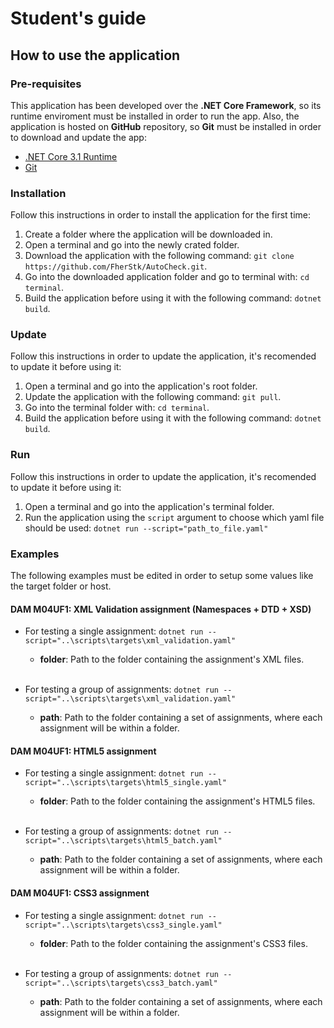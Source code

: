 # Student's guide
## How to use the application
### Pre-requisites
This application has been developed over the **.NET Core Framework**, so its runtime enviroment must be installed in order to run the app. Also, the application is hosted on **GitHub** repository, so **Git** must be installed in order to download and update the app:
* [.NET Core 3.1 Runtime](https://dotnet.microsoft.com/download/dotnet-core/current/runtime)
* [Git](https://git-scm.com/downloads)

### Installation
Follow this instructions in order to install the application for the first time:

1. Create a folder where the application will be downloaded in.
2. Open a terminal and go into the newly crated folder.
3. Download the application with the following command: `git clone https://github.com/FherStk/AutoCheck.git`.
4. Go into the downloaded application folder and go to terminal with: `cd terminal`.
5. Build the application before using it with the following command: `dotnet build`.

### Update
Follow this instructions in order to update the application, it's recomended to update it before using it:
1. Open a terminal and go into the application's root folder.
2. Update the application with the following command: `git pull`. 
3. Go into the terminal folder with: `cd terminal`.
4. Build the application before using it with the following command: `dotnet build`.

### Run
Follow this instructions in order to update the application, it's recomended to update it before using it:
1. Open a terminal and go into the application's terminal folder.
2. Run the application using the `script` argument to choose which yaml file should be used: `dotnet run --script="path_to_file.yaml"` 

### Examples
The following examples must be edited in order to setup some values like the target folder or host.

#### DAM M04UF1: XML Validation assignment (Namespaces + DTD + XSD)
* For testing a single assignment: `dotnet run --script="..\scripts\targets\xml_validation.yaml"`
    * **folder**: Path to the folder containing the assignment's XML files.<br><br>

* For testing a group of assignments: `dotnet run --script="..\scripts\targets\xml_validation.yaml"`
    * **path**: Path to the folder containing a set of assignments, where each assignment will be within a folder.

#### DAM M04UF1: HTML5 assignment
* For testing a single assignment: `dotnet run --script="..\scripts\targets\html5_single.yaml"`
    * **folder**: Path to the folder containing the assignment's HTML5 files.<br><br>

* For testing a group of assignments: `dotnet run --script="..\scripts\targets\html5_batch.yaml"`
    * **path**: Path to the folder containing a set of assignments, where each assignment will be within a folder.

#### DAM M04UF1: CSS3 assignment
* For testing a single assignment: `dotnet run --script="..\scripts\targets\css3_single.yaml"`
    * **folder**: Path to the folder containing the assignment's CSS3 files.<br><br>

* For testing a group of assignments: `dotnet run --script="..\scripts\targets\css3_batch.yaml"`
    * **path**: Path to the folder containing a set of assignments, where each assignment will be within a folder.
